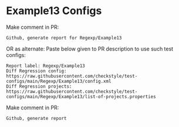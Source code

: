 # Example13 Configs
Make comment in PR:
```
Github, generate report for Regexp/Example13
```
OR as alternate:
Paste below given to PR description to use such test configs:
```
Report label: Regexp/Example13
Diff Regression config: https://raw.githubusercontent.com/checkstyle/test-configs/main/Regexp/Example13/config.xml
Diff Regression projects: https://raw.githubusercontent.com/checkstyle/test-configs/main/Regexp/Example13/list-of-projects.properties
```
Make comment in PR:
```
Github, generate report
```
